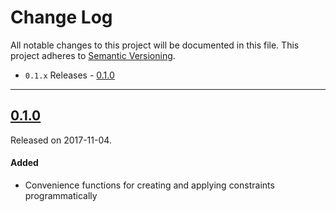 # Change Log
All notable changes to this project will be documented in this file.
This project adheres to [Semantic Versioning](http://semver.org/).

- `0.1.x` Releases - [0.1.0](#010)

---

## [0.1.0](https://github.com/hkellaway/Gloss/releases/tag/0.1.0)
Released on 2017-11-04.

#### Added

* Convenience functions for creating and applying constraints programmatically
